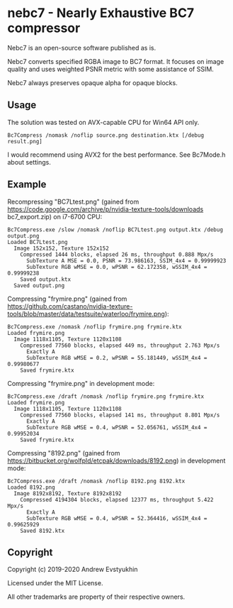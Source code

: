 # nebc7 - Nearly Exhaustive BC7 compressor

Nebc7 is an open-source software published as is.

Nebc7 converts specified RGBA image to BC7 format. It focuses on image quality and uses weighted PSNR metric with some assistance of SSIM.

Nebc7 always preserves opaque alpha for opaque blocks.

## Usage

The solution was tested on AVX-capable CPU for Win64 API only.

`Bc7Compress /nomask /noflip source.png destination.ktx [/debug result.png]`

I would recommend using AVX2 for the best performance. See Bc7Mode.h about settings.

## Example

Recompressing "BC7Ltest.png" (gained from https://code.google.com/archive/p/nvidia-texture-tools/downloads bc7_export.zip) on i7-6700 CPU:

    Bc7Compress.exe /slow /nomask /noflip BC7Ltest.png output.ktx /debug output.png
    Loaded BC7Ltest.png
      Image 152x152, Texture 152x152
        Compressed 1444 blocks, elapsed 26 ms, throughput 0.888 Mpx/s
          SubTexture A MSE = 0.0, PSNR = 73.986163, SSIM_4x4 = 0.99999923
          SubTexture RGB wMSE = 0.0, wPSNR = 62.172358, wSSIM_4x4 = 0.99999238
        Saved output.ktx
      Saved output.png

Compressing "frymire.png" (gained from https://github.com/castano/nvidia-texture-tools/blob/master/data/testsuite/waterloo/frymire.png):

    Bc7Compress.exe /nomask /noflip frymire.png frymire.ktx
    Loaded frymire.png
      Image 1118x1105, Texture 1120x1108
        Compressed 77560 blocks, elapsed 449 ms, throughput 2.763 Mpx/s
          Exactly A
          SubTexture RGB wMSE = 0.2, wPSNR = 55.181449, wSSIM_4x4 = 0.99980677
        Saved frymire.ktx

Compressing "frymire.png" in development mode:

    Bc7Compress.exe /draft /nomask /noflip frymire.png frymire.ktx
    Loaded frymire.png
      Image 1118x1105, Texture 1120x1108
        Compressed 77560 blocks, elapsed 141 ms, throughput 8.801 Mpx/s
          Exactly A
          SubTexture RGB wMSE = 0.4, wPSNR = 52.056761, wSSIM_4x4 = 0.99952034
        Saved frymire.ktx

Compressing "8192.png" (gained from https://bitbucket.org/wolfpld/etcpak/downloads/8192.png) in development mode:

    Bc7Compress.exe /draft /nomask /noflip 8192.png 8192.ktx
    Loaded 8192.png
      Image 8192x8192, Texture 8192x8192
        Compressed 4194304 blocks, elapsed 12377 ms, throughput 5.422 Mpx/s
          Exactly A
          SubTexture RGB wMSE = 0.4, wPSNR = 52.364416, wSSIM_4x4 = 0.99625929
        Saved 8192.ktx

## Copyright

Copyright (c) 2019-2020 Andrew Evstyukhin

Licensed under the MIT License.

All other trademarks are property of their respective owners.
